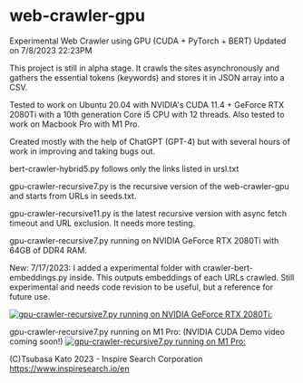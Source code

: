 # web-crawler-gpu
Experimental Web Crawler using GPU (CUDA + PyTorch + BERT)
Updated on 7/8/2023 22:23PM 

This project is still in alpha stage.
It crawls the sites asynchronously and gathers the essential tokens (keywords) and stores it in JSON array into a CSV.

Tested to work on Ubuntu 20.04 with NVIDIA's CUDA 11.4 + GeForce RTX 2080Ti with a 10th generation Core i5 CPU with 12 threads.
Also tested to work on Macbook Pro with M1 Pro. 

Created mostly with the help of ChatGPT (GPT-4) but with several hours of work in improving and taking bugs out.

bert-crawler-hybrid5.py follows only the links listed in ursl.txt

gpu-crawler-recursive7.py is the recursive version of the web-crawler-gpu and starts from URLs in seeds.txt.

gpu-crawler-recursive11.py is the latest recursive version with async fetch timeout and URL exclusion. It needs more testing.

gpu-crawler-recursive7.py running on NVIDIA GeForce RTX 2080Ti with 64GB of DDR4 RAM.

New: 7/17/2023: I added a experimental folder with crawler-bert-embeddings.py inside. This outputs embeddings of each URLs crawled. Still experimental and needs code revision to be useful, but a reference for future use.

[![gpu-crawler-recursive7.py running on NVIDIA GeForce RTX 2080Ti:](https://img.youtube.com/vi/-9NsB_3lpRI/0.jpg)](https://www.youtube.com/watch?v=-9NsB_3lpRI)


gpu-crawler-recursive7.py running on M1 Pro: (NVIDIA CUDA Demo video coming soon!)
[![gpu-crawler-recursive7.py running on M1 Pro:](https://img.youtube.com/vi/86yhWTWNWJM/0.jpg)](https://www.youtube.com/watch?v=86yhWTWNWJM)


(C)Tsubasa Kato 2023 - Inspire Search Corporation
https://www.inspiresearch.io/en

